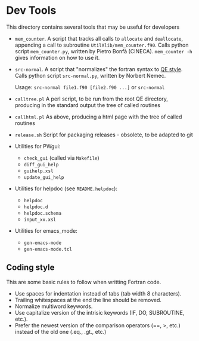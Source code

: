 # Dev Tools

This directory contains several tools that may be useful for developers

- `mem_counter`. A script that tracks all calls to `allocate` and `deallocate`,
   appending a call to subroutine `UtilXlib/mem_counter.f90`.
   Calls python script `mem_counter.py`, written by Pietro Bonfà (CINECA).
   `mem_counter -h` gives information on how to use it.
- `src-normal`. A script that "normalizes" the fortran syntax to [QE style](#style).
   Calls python script `src-normal.py`, written by Norbert Nemec.

   Usage: `src-normal file1.f90 [file2.f90 ...]` or `src-normal`

- `calltree.pl`
   A perl script, to be run from the root QE directory, producing in the
   standard output the tree of called routines
- `callhtml.pl`
   As above, producing a html page with the tree of called routines
- `release.sh`
   Script for packaging releases - obsolete, to be adapted to git
- Utilities for PWgui:
  * `check_gui` (called via `Makefile`)
  * `diff_gui_help`
  * `guihelp.xsl`
  * `update_gui_help`
- Utilities for helpdoc (see `README.helpdoc`):
  * `helpdoc`
  * `helpdoc.d`
  * `helpdoc.schema`
  * `input_xx.xsl`
- Utilities for emacs_mode:
  * `gen-emacs-mode`
  * `gen-emacs-mode.tcl`

## Coding style
This are some basic rules to follow when writting Fortran code.
* Use spaces for indentation instead of tabs (tab width 8 characters).
* Trailing whitespaces at the end the line should be removed.
* Normalize multiword keywords.
* Use capitalize version of the intrisic keywords (IF, DO, SUBROUTINE, etc.).
* Prefer the newest version of the comparison operators (==, >, etc.) instead of the old one (.eq., .gt., etc.)
